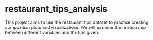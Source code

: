 # restaurant_tips_analysis
This project aims to use the restaurant tips dataset to practice creating composition plots and visualizations. We will examine the relationship between different variables and the tips given.
